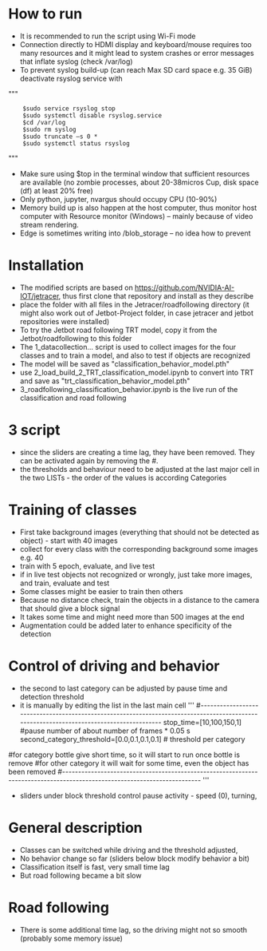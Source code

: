 
# How to run
* It is recommended to run the script using Wi-Fi mode
* Connection directly to HDMI display and keyboard/mouse requires too many resources and it might lead to system crashes or error messages that inflate syslog (check /var/log)
* To prevent syslog build-up (can reach Max SD card space e.g. 35 GiB) deactivate rsyslog service with 

"""
```
    $sudo service rsyslog stop
    $sudo systemctl disable rsyslog.service
    $cd /var/log
    $sudo rm syslog
    $sudo truncate –s 0 *
    $sudo systemctl status rsyslog  
```

"""



* Make sure using $top in the terminal window that sufficient resources are available (no zombie processes, about 20-38micros Cup, disk space (df) at least 20% free)
* Only python, jupyter, nvargus should occupy CPU (10-90%)
* Memory build up is also happen at the host computer, thus monitor host computer with Resource monitor (Windows) – mainly because of video stream rendering.
* Edge is sometimes writing into /blob_storage – no idea how to prevent


# Installation

* The modified scripts are based on https://github.com/NVIDIA-AI-IOT/jetracer, thus first clone that repository and install as they describe
* place the folder with all files in the Jetracer/roadfollowing directory (it might also work out of Jetbot-Project folder, in case jetracer and jetbot repositories were installed)
* To try the Jetbot road following TRT model, copy it from the Jetbot/roadfollowing to this folder
* The 1_datacollection... script is used to collect images for the four classes and to train a model, and also to test if objects are recognized
* The model will be saved as "classification_behavior_model.pth"
* use 2_load_build_2_TRT_classification_model.ipynb to convert into TRT and save as "trt_classification_behavior_model.pth"
* 3_roadfollowing_classification_behavior.ipynb is the live run of the classification and road following

# 3 script
* since the sliders are creating a time lag, they have been removed. They can be activated again by removing the #.
* the thresholds and behaviour need to be adjusted at the last major cell in the two LISTs - the order of the values is according  Categories

# Training of classes
* First take background images (everything that should not be detected as object) - start with 40 images
* collect for every class with the corresponding background some images e.g. 40
* train with 5 epoch, evaluate, and live test
* if in live test objects not recognized or wrongly, just take more images, and train, evaluate and test
* Some classes might be easier to train then others
* Because no distance check, train the objects in a distance to the camera that should give a block signal
* It takes some time and might need more than 500 images at the end
* Augmentation could be added later to enhance specificity of the detection

# Control of driving and behavior
* the second to last category can be adjusted by pause time and detection threshold
* it is manually by editing the list in the last main cell
'''
#----------------------------------------------------------------------------------------------------------------------------------------
stop_time=[10,100,150,1] #pause number of about number of frames * 0.05 s
second_category_threshold=[0.0,0.1,0.1,0.1] # threshold per category 

#for category bottle give short time, so it will start to run once bottle is remove
#for other category it will wait for some time, even the object has been removed
#-------------------------------------------------------------------------------------------------------------------------
'''
* sliders under block threshold control pause activity - speed (0), turning, 

# General description
* Classes can be switched while driving and the threshold adjusted,
* No behavior change so far (sliders below block modify behavior a bit)
* Classification itself is fast, very small time lag
* But road following became a bit slow

# Road following 
* There is some additional time lag, so the driving might not so smooth (probably some memory issue)



